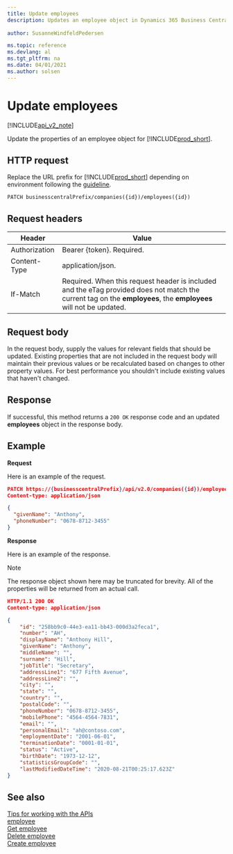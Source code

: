 ```yaml
---
title: Update employees  
description: Updates an employee object in Dynamics 365 Business Central.
 
author: SusanneWindfeldPedersen

ms.topic: reference
ms.devlang: al
ms.tgt_pltfrm: na
ms.date: 04/01/2021
ms.author: solsen
---
```


# Update employees

[!INCLUDE[api_v2_note](../../../includes/api_v2_note.md)]

Update the properties of an employee object for [!INCLUDE[prod_short](../../../includes/prod_short.md)].


## HTTP request
Replace the URL prefix for [!INCLUDE[prod_short](../../../includes/prod_short.md)] depending on environment following the [guideline](../../v2.0/endpoints-apis-for-dynamics.md).

```
PATCH businesscentralPrefix/companies({id})/employees({id})
```

## Request headers

|Header         |Value                     |
|---------------|--------------------------|
|Authorization  |Bearer {token}. Required. |
|Content-Type   |application/json.         |
|If-Match       |Required. When this request header is included and the eTag provided does not match the current tag on the **employees**, the **employees** will not be updated. |

## Request body
In the request body, supply the values for relevant fields that should be updated. Existing properties that are not included in the request body will maintain their previous values or be recalculated based on changes to other property values. For best performance you shouldn't include existing values that haven't changed.

## Response
If successful, this method returns a ```200 OK``` response code and an updated **employees** object in the response body.

## Example

**Request**

Here is an example of the request.

```json
PATCH https://{businesscentralPrefix}/api/v2.0/companies({id})/employees({id})
Content-type: application/json

{
  "givenName": "Anthony",
  "phoneNumber": "0678-8712-3455"
}
```

**Response**

Here is an example of the response. 

> [!NOTE]  
>   The response object shown here may be truncated for brevity. All of the properties will be returned from an actual call.

```json
HTTP/1.1 200 OK
Content-type: application/json

{
    "id": "258bb9c0-44e3-ea11-bb43-000d3a2feca1",
    "number": "AH",
    "displayName": "Anthony Hill",
    "givenName": "Anthony",
    "middleName": "",
    "surname": "Hill",
    "jobTitle": "Secretary",
    "addressLine1": "677 Fifth Avenue",
    "addressLine2": "",
    "city": "",
    "state": "",
    "country": "",
    "postalCode": "",
    "phoneNumber": "0678-8712-3455",
    "mobilePhone": "4564-4564-7831",
    "email": "",
    "personalEmail": "ah@contoso.com",
    "employmentDate": "2001-06-01",
    "terminationDate": "0001-01-01",
    "status": "Active",
    "birthDate": "1973-12-12",
    "statisticsGroupCode": "",
    "lastModifiedDateTime": "2020-08-21T00:25:17.623Z"
}
```


## See also
[Tips for working with the APIs](../../../developer/devenv-connect-apps-tips.md)    
[employee](../resources/dynamics_employee.md)    
[Get employee](dynamics_employee_Get.md)    
[Delete employee](dynamics_employee_Delete.md)    
[Create employee](dynamics_employee_Create.md)    
